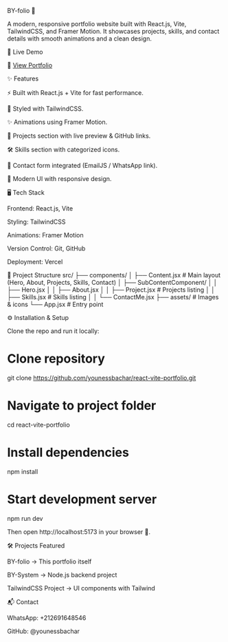 BY-folio 🎨

A modern, responsive portfolio website built with React.js, Vite, TailwindCSS, and Framer Motion.
It showcases projects, skills, and contact details with smooth animations and a clean design.

🚀 Live Demo

🔗 [View Portfolio](https://by-folio.vercel.app/)

✨ Features

⚡ Built with React.js + Vite for fast performance.

🎨 Styled with TailwindCSS.

✨ Animations using Framer Motion.

📂 Projects section with live preview & GitHub links.

🛠️ Skills section with categorized icons.

📩 Contact form integrated (EmailJS / WhatsApp link).

🌙 Modern UI with responsive design.

🖥️ Tech Stack

Frontend: React.js, Vite

Styling: TailwindCSS

Animations: Framer Motion

Version Control: Git, GitHub

Deployment: Vercel

📂 Project Structure
src/
 ├── components/
 │   ├── Content.jsx         # Main layout (Hero, About, Projects, Skills, Contact)
 │   ├── SubContentComponent/
 │   │    ├── Hero.jsx
 │   │    ├── About.jsx
 │   │    ├── Project.jsx    # Projects listing
 │   │    ├── Skills.jsx     # Skills listing
 │   │    └── ContactMe.jsx
 ├── assets/                 # Images & icons
 └── App.jsx                 # Entry point

⚙️ Installation & Setup

Clone the repo and run it locally:

# Clone repository
git clone https://github.com/younessbachar/react-vite-portfolio.git

# Navigate to project folder
cd react-vite-portfolio

# Install dependencies
npm install

# Start development server
npm run dev


Then open http://localhost:5173
 in your browser 🚀.

🛠️ Projects Featured

BY-folio → This portfolio itself

BY-System → Node.js backend project

TailwindCSS Project → UI components with Tailwind

📬 Contact

WhatsApp: +212691648546

GitHub: @younessbachar
